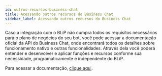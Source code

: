 ```yaml
---
id: outros-recursos-business-chat
title: Acessando outros recursos do Business Chat
sidebar_label: Acessando outros recursos do Business Chat
---
```


Caso a integração com o BLiP não cumpra todos os requisitos necessários para o plano de negócios do seu bot, você pode acessar a documentação oficial da API do Business Chat, onde encontrará todos os detalhes sobre funcionamento nativo e outras funcionalidades. Através dela você poderá entender e desenvolver e aplicar funções e recursos conforme sua necessidade, programaticamente e independente do BLiP.

Para acessar a documentação, [clique aqui](https://developer.apple.com/documentation/businesschat).

<!-- Rating frame -->
<script type="text/javascript" src="/scripts/rating.js"></script>
